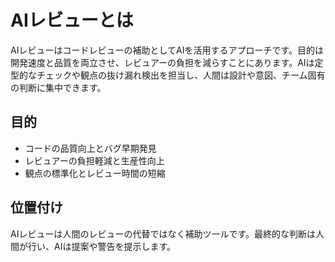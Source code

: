 # AIレビューとは

AIレビューはコードレビューの補助としてAIを活用するアプローチです。目的は開発速度と品質を両立させ、レビュアーの負担を減らすことにあります。AIは定型的なチェックや観点の抜け漏れ検出を担当し、人間は設計や意図、チーム固有の判断に集中できます。

## 目的
- コードの品質向上とバグ早期発見
- レビュアーの負担軽減と生産性向上
- 観点の標準化とレビュー時間の短縮

## 位置付け
AIレビューは人間のレビューの代替ではなく補助ツールです。最終的な判断は人間が行い、AIは提案や警告を提示します。
